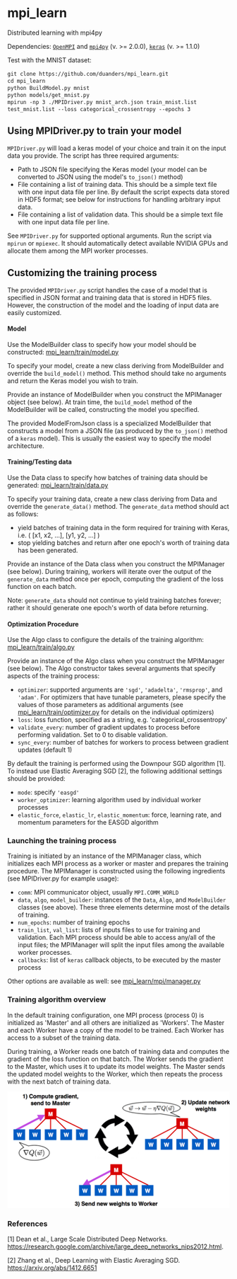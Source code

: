 # mpi_learn
Distributed learning with mpi4py

Dependencies: [`OpenMPI`](https://www.open-mpi.org/) and [`mpi4py`](http://mpi4py.readthedocs.io/en/stable/) (v. >= 2.0.0), [`keras`](https://keras.io/) (v. >= 1.1.0)

Test with the MNIST dataset:
```
git clone https://github.com/duanders/mpi_learn.git
cd mpi_learn
python BuildModel.py mnist
python models/get_mnist.py
mpirun -np 3 ./MPIDriver.py mnist_arch.json train_mnist.list test_mnist.list --loss categorical_crossentropy --epochs 3
```

## Using MPIDriver.py to train your model

`MPIDriver.py` will load a keras model of your choice and train it on the input data you provide.  The script has three required arguments:
- Path to JSON file specifying the Keras model (your model can be converted to JSON using the model's `to_json()` method)  
- File containing a list of training data.  This should be a simple text file with one input data file per line.  By default the script expects data stored in HDF5 format; see below for instructions for handling arbitrary input data.
- File containing a list of validation data.  This should be a simple text file with one input data file per line.  

See `MPIDriver.py` for supported optional arguments.  Run the script via `mpirun` or `mpiexec`.  It should automatically detect available NVIDIA GPUs and allocate them among the MPI worker processes.

## Customizing the training process

The provided `MPIDriver.py` script handles the case of a model that is specified in JSON format and training data that is stored in HDF5 files. However, the construction of the model and the loading of input data are easily customized.  

#### Model

Use the ModelBuilder class to specify how your model should be constructed:
[mpi_learn/train/model.py](mpi_learn/train/model.py)

To specify your model, create a new class deriving from ModelBuilder and override the `build_model()` method.  This method should take no arguments and return the Keras model you wish to train.

Provide an instance of ModelBuilder when you construct the MPIManager object (see below).  At train time, the `build_model` method of the ModelBuilder will be called, constructing the model you specified.  

The provided ModelFromJson class is a specialized ModelBuilder that constructs a model from a JSON file (as produced by the `to_json()` method of a `keras` model).  This is usually the easiest way to specify the model architecture.

#### Training/Testing data 

Use the Data class to specify how batches of training data should be generated:
[mpi_learn/train/data.py](mpi_learn/train/data.py)

To specify your training data, create a new class deriving from Data and override the `generate_data()` method.  The `generate_data` method should act as follows:
- yield batches of training data in the form required for training with Keras, i.e. ( [x1, x2, ...], [y1, y2, ...] )
- stop yielding batches and return after one epoch's worth of training data has been generated.  

Provide an instance of the Data class when you construct the MPIManager (see below).  During training, workers will iterate over the output of the `generate_data` method once per epoch, computing the gradient of the loss function on each batch. 

Note: `generate_data` should not continue to yield training batches forever; rather it should generate one epoch's worth of data before returning.  

#### Optimization Procedure

Use the Algo class to configure the details of the training algorithm:
[mpi_learn/train/algo.py](mpi_learn/train/algo.py)

Provide an instance of the Algo class when you construct the MPIManager (see below).  The Algo constructor takes several arguments that specify aspects of the training process:
- `optimizer`: supported arguments are `'sgd'`, `'adadelta'`, `'rmsprop'`, and `'adam'`.  For optimizers that have tunable parameters, please specify the values of those parameters as additional arguments (see [mpi_learn/train/optimizer.py](mpi_learn/train/optimizer.py) for details on the individual optimizers)
- `loss`: loss function, specified as a string, e.g. 'categorical_crossentropy'
- `validate_every`: number of gradient updates to process before performing validation.  Set to 0 to disable validation.
- `sync_every`: number of batches for workers to process between gradient updates (default 1)

By default the training is performed using the Downpour SGD algorithm [1].  To instead use Elastic Averaging SGD [2], the following additional settings should be provided:
- `mode`: specify `'easgd'`
- `worker_optimizer`: learning algorithm used by individual worker processes
- `elastic_force`, `elastic_lr`, `elastic_momentum`: force, learning rate, and momentum parameters for the EASGD algorithm

### Launching the training process

Training is initiated by an instance of the MPIManager class, which initializes each MPI process as a worker or master and prepares the training procedure.  The MPIManager is constructed using the following ingredients (see MPIDriver.py for example usage):
- `comm`: MPI communicator object, usually `MPI.COMM_WORLD`
- `data`, `algo`, `model_builder`: instances of the `Data`, `Algo`, and `ModelBuilder` classes (see above).  These three elements determine most of the details of training.
- `num_epochs`: number of training epochs
- `train_list`, `val_list`: lists of inputs files to use for training and validation.  Each MPI process should be able to access any/all of the input files; the MPIManager will split the input files among the available worker processes.
- `callbacks`: list of `keras` callback objects, to be executed by the master process

Other options are available as well: see [mpi_learn/mpi/manager.py](mpi_learn/mpi/manager.py)

### Training algorithm overview

In the default training configuration, one MPI process (process 0) is initialized as 'Master' and all others are initialized as 'Workers'.  The Master and each Worker have a copy of the model to be trained.  Each Worker has access to a subset of the training data.  

During training, a Worker reads one batch of training data and computes the gradient of the loss function on that batch.  The Worker sends the gradient to the Master, which uses it to update its model weights.  The Master sends the updated model weights to the Worker, which then repeats the process with the next batch of training data.  

![downpour](docs/downpour.png)

### References

[1] Dean et al., Large Scale Distributed Deep Networks.  https://research.google.com/archive/large_deep_networks_nips2012.html.

[2] Zhang et al., Deep Learning with Elastic Averaging SGD.  https://arxiv.org/abs/1412.6651
